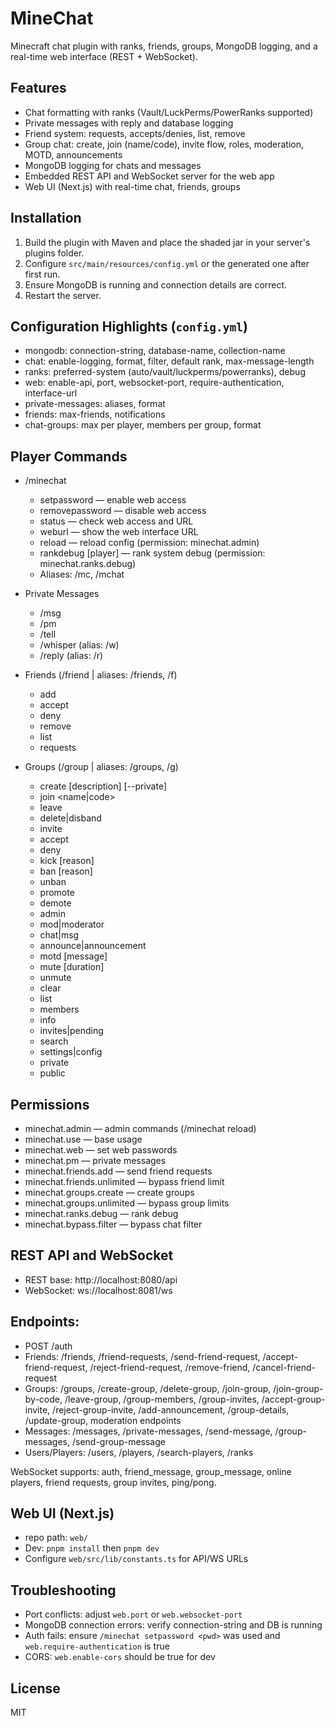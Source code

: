 # MineChat

Minecraft chat plugin with ranks, friends, groups, MongoDB logging, and a real-time web interface (REST + WebSocket).

## Features
- Chat formatting with ranks (Vault/LuckPerms/PowerRanks supported)
- Private messages with reply and database logging
- Friend system: requests, accepts/denies, list, remove
- Group chat: create, join (name/code), invite flow, roles, moderation, MOTD, announcements
- MongoDB logging for chats and messages
- Embedded REST API and WebSocket server for the web app
- Web UI (Next.js) with real-time chat, friends, groups

## Installation
1. Build the plugin with Maven and place the shaded jar in your server's plugins folder.
2. Configure `src/main/resources/config.yml` or the generated one after first run.
3. Ensure MongoDB is running and connection details are correct.
4. Restart the server.

## Configuration Highlights (`config.yml`)
- mongodb: connection-string, database-name, collection-name
- chat: enable-logging, format, filter, default rank, max-message-length
- ranks: preferred-system (auto/vault/luckperms/powerranks), debug
- web: enable-api, port, websocket-port, require-authentication, interface-url
- private-messages: aliases, format
- friends: max-friends, notifications
- chat-groups: max per player, members per group, format

## Player Commands

- /minechat
	- setpassword <password> — enable web access
	- removepassword — disable web access
	- status — check web access and URL
	- weburl — show the web interface URL
	- reload — reload config (permission: minechat.admin)
	- rankdebug [player] — rank system debug (permission: minechat.ranks.debug)
	- Aliases: /mc, /mchat

- Private Messages
	- /msg <player> <message>
	- /pm <player> <message>
	- /tell <player> <message>
	- /whisper <player> <message> (alias: /w)
	- /reply <message> (alias: /r)

- Friends (/friend | aliases: /friends, /f)
	- add <player>
	- accept <player>
	- deny <player>
	- remove <player>
	- list
	- requests

- Groups (/group | aliases: /groups, /g)
	- create <name> [description] [--private]
	- join <name|code>
	- leave <group>
	- delete|disband <group>
	- invite <group> <player>
	- accept <group>
	- deny <group>
	- kick <group> <player> [reason]
	- ban <group> <player> [reason]
	- unban <group> <player>
	- promote <group> <player>
	- demote <group> <player>
	- admin <group> <player>
	- mod|moderator <group> <player>
	- chat|msg <group> <message>
	- announce|announcement <group> <message>
	- motd <group> [message]
	- mute <group> <player> [duration]
	- unmute <group> <player>
	- clear <group>
	- list
	- members <group>
	- info <group>
	- invites|pending
	- search <query>
	- settings|config <group>
	- private <group>
	- public <group>

## Permissions
- minechat.admin — admin commands (/minechat reload)
- minechat.use — base usage
- minechat.web — set web passwords
- minechat.pm — private messages
- minechat.friends.add — send friend requests
- minechat.friends.unlimited — bypass friend limit
- minechat.groups.create — create groups
- minechat.groups.unlimited — bypass group limits
- minechat.ranks.debug — rank debug
- minechat.bypass.filter — bypass chat filter

## REST API and WebSocket
- REST base: http://localhost:8080/api
- WebSocket: ws://localhost:8081/ws

## Endpoints:
- POST /auth
- Friends: /friends, /friend-requests, /send-friend-request, /accept-friend-request, /reject-friend-request, /remove-friend, /cancel-friend-request
- Groups: /groups, /create-group, /delete-group, /join-group, /join-group-by-code, /leave-group, /group-members, /group-invites, /accept-group-invite, /reject-group-invite, /add-announcement, /group-details, /update-group, moderation endpoints
- Messages: /messages, /private-messages, /send-message, /group-messages, /send-group-message
- Users/Players: /users, /players, /search-players, /ranks

WebSocket supports: auth, friend_message, group_message, online players, friend requests, group invites, ping/pong.

## Web UI (Next.js)
- repo path: `web/`
- Dev: `pnpm install` then `pnpm dev`
- Configure `web/src/lib/constants.ts` for API/WS URLs

## Troubleshooting
- Port conflicts: adjust `web.port` or `web.websocket-port`
- MongoDB connection errors: verify connection-string and DB is running
- Auth fails: ensure `/minechat setpassword <pwd>` was used and `web.require-authentication` is true
- CORS: `web.enable-cors` should be true for dev

## License
MIT